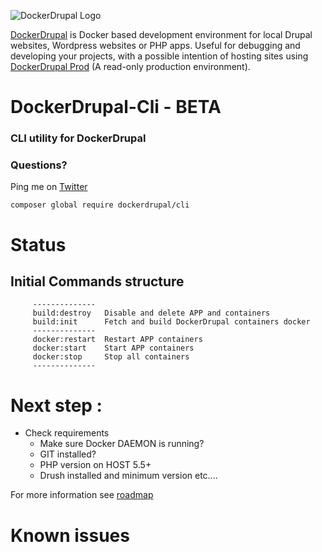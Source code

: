 ![DockerDrupal Logo](https://raw.githubusercontent.com/4alldigital/DockerDrupal/master/docs/images/dd-logo.png)

[DockerDrupal](https://www.4alldigital.io/docker-drupal) is Docker based development environment for local Drupal websites, Wordpress websites or PHP apps. Useful for debugging and developing your projects, with a possible intention of hosting sites using [DockerDrupal Prod](https://github.com/4alldigital/drupalprod-docker) (A read-only production environment).

# DockerDrupal-Cli - BETA
### CLI utility for DockerDrupal

### Questions?
  Ping me on [Twitter](http://twitter.com/@4alldigital) 

```composer global require dockerdrupal/cli```

# Status
## Initial Commands structure 
```
     --------------
     build:destroy   Disable and delete APP and containers
     build:init      Fetch and build DockerDrupal containers docker
     --------------
     docker:restart  Restart APP containers
     docker:start    Start APP containers
     docker:stop     Stop all containers
     --------------
```

# Next step : 
- Check requirements
    - Make sure Docker DAEMON is running?
    - GIT installed?
    - PHP version on HOST 5.5+
    - Drush installed and minimum version etc....


For more information see [roadmap](https://github.com/4AllDigital/DockerDrupalCli/blob/master/roadmap.md)

# Known issues